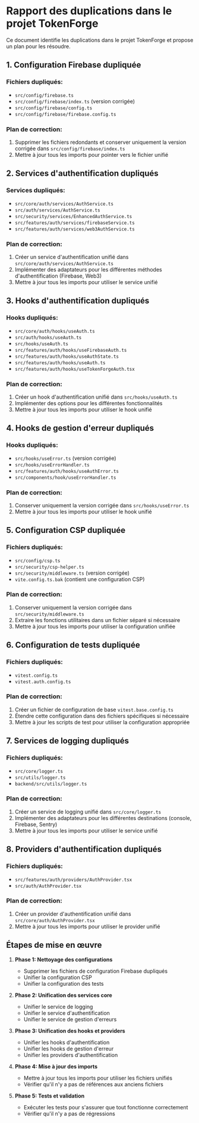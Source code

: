 # Rapport des duplications dans le projet TokenForge

Ce document identifie les duplications dans le projet TokenForge et propose un plan pour les résoudre.

## 1. Configuration Firebase dupliquée

### Fichiers dupliqués:
- `src/config/firebase.ts`
- `src/config/firebase/index.ts` (version corrigée)
- `src/config/firebase/config.ts`
- `src/config/firebase/firebase.config.ts`

### Plan de correction:
1. Supprimer les fichiers redondants et conserver uniquement la version corrigée dans `src/config/firebase/index.ts`
2. Mettre à jour tous les imports pour pointer vers le fichier unifié

## 2. Services d'authentification dupliqués

### Services dupliqués:
- `src/core/auth/services/AuthService.ts`
- `src/auth/services/AuthService.ts`
- `src/security/services/EnhancedAuthService.ts`
- `src/features/auth/services/firebaseService.ts`
- `src/features/auth/services/web3AuthService.ts`

### Plan de correction:
1. Créer un service d'authentification unifié dans `src/core/auth/services/AuthService.ts`
2. Implémenter des adaptateurs pour les différentes méthodes d'authentification (Firebase, Web3)
3. Mettre à jour tous les imports pour utiliser le service unifié

## 3. Hooks d'authentification dupliqués

### Hooks dupliqués:
- `src/core/auth/hooks/useAuth.ts`
- `src/auth/hooks/useAuth.ts`
- `src/hooks/useAuth.ts`
- `src/features/auth/hooks/useFirebaseAuth.ts`
- `src/features/auth/hooks/useAuthState.ts`
- `src/features/auth/hooks/useAuth.ts`
- `src/features/auth/hooks/useTokenForgeAuth.tsx`

### Plan de correction:
1. Créer un hook d'authentification unifié dans `src/hooks/useAuth.ts`
2. Implémenter des options pour les différentes fonctionnalités
3. Mettre à jour tous les imports pour utiliser le hook unifié

## 4. Hooks de gestion d'erreur dupliqués

### Hooks dupliqués:
- `src/hooks/useError.ts` (version corrigée)
- `src/hooks/useErrorHandler.ts`
- `src/features/auth/hooks/useAuthError.ts`
- `src/components/hook/useErrorHandler.ts`

### Plan de correction:
1. Conserver uniquement la version corrigée dans `src/hooks/useError.ts`
2. Mettre à jour tous les imports pour utiliser le hook unifié

## 5. Configuration CSP dupliquée

### Fichiers dupliqués:
- `src/config/csp.ts`
- `src/security/csp-helper.ts`
- `src/security/middleware.ts` (version corrigée)
- `vite.config.ts.bak` (contient une configuration CSP)

### Plan de correction:
1. Conserver uniquement la version corrigée dans `src/security/middleware.ts`
2. Extraire les fonctions utilitaires dans un fichier séparé si nécessaire
3. Mettre à jour tous les imports pour utiliser la configuration unifiée

## 6. Configuration de tests dupliquée

### Fichiers dupliqués:
- `vitest.config.ts`
- `vitest.auth.config.ts`

### Plan de correction:
1. Créer un fichier de configuration de base `vitest.base.config.ts`
2. Étendre cette configuration dans des fichiers spécifiques si nécessaire
3. Mettre à jour les scripts de test pour utiliser la configuration appropriée

## 7. Services de logging dupliqués

### Fichiers dupliqués:
- `src/core/logger.ts`
- `src/utils/logger.ts`
- `backend/src/utils/logger.ts`

### Plan de correction:
1. Créer un service de logging unifié dans `src/core/logger.ts`
2. Implémenter des adaptateurs pour les différentes destinations (console, Firebase, Sentry)
3. Mettre à jour tous les imports pour utiliser le service unifié

## 8. Providers d'authentification dupliqués

### Fichiers dupliqués:
- `src/features/auth/providers/AuthProvider.tsx`
- `src/auth/AuthProvider.tsx`

### Plan de correction:
1. Créer un provider d'authentification unifié dans `src/core/auth/AuthProvider.tsx`
2. Mettre à jour tous les imports pour utiliser le provider unifié

## Étapes de mise en œuvre

1. **Phase 1: Nettoyage des configurations**
   - Supprimer les fichiers de configuration Firebase dupliqués
   - Unifier la configuration CSP
   - Unifier la configuration des tests

2. **Phase 2: Unification des services core**
   - Unifier le service de logging
   - Unifier le service d'authentification
   - Unifier le service de gestion d'erreurs

3. **Phase 3: Unification des hooks et providers**
   - Unifier les hooks d'authentification
   - Unifier les hooks de gestion d'erreur
   - Unifier les providers d'authentification

4. **Phase 4: Mise à jour des imports**
   - Mettre à jour tous les imports pour utiliser les fichiers unifiés
   - Vérifier qu'il n'y a pas de références aux anciens fichiers

5. **Phase 5: Tests et validation**
   - Exécuter les tests pour s'assurer que tout fonctionne correctement
   - Vérifier qu'il n'y a pas de régressions
